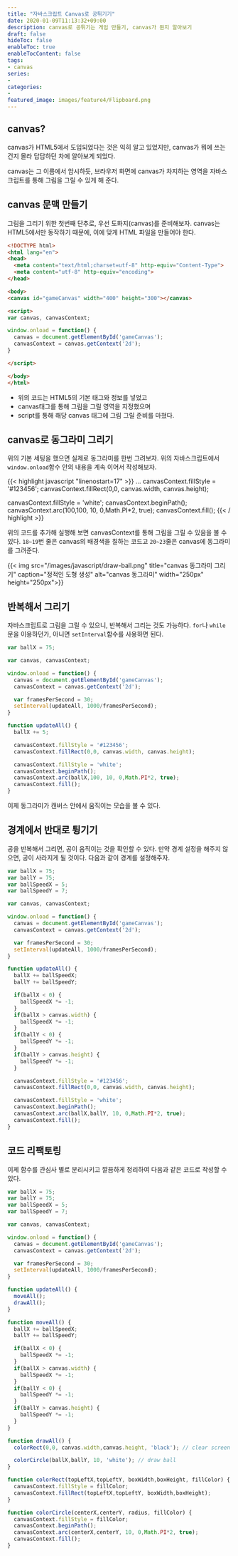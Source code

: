 ```yaml
---
title: "자바스크립트 Canvas로 공튀기기"
date: 2020-01-09T11:13:32+09:00
description: canvas로 공튀기는 게임 만들기, canvas가 뭔지 알아보기
draft: false
hideToc: false
enableToc: true
enableTocContent: false
tags:
- canvas
series:
-
categories:
-
featured_image: images/feature4/Flipboard.png
---
```


## canvas?

canvas가 HTML5에서 도입되었다는 것은 익히 알고 있었지만, canvas가 뭐에 쓰는 건지 몰라 답답하던 차에 알아보게 되었다.

canvas는 그 이름에서 암시하듯, 브라우저 화면에 canvas가 차지하는 영역을 자바스크립트를 통해 그림을 그릴 수 있게 해 준다.

## canvas 문맥 만들기

그림을 그리기 위한 첫번째 단추로, 우선 도화지(canvas)를 준비해보자. canvas는 HTML5에서만 동작하기 때문에, 이에 맞게 HTML 파일을 만들어야 한다.

```html
<!DOCTYPE html>
<html lang="en">
<head>
  <meta content="text/html;charset=utf-8" http-equiv="Content-Type">
  <meta content="utf-8" http-equiv="encoding">
</head>

<body>
<canvas id="gameCanvas" width="400" height="300"></canvas>

<script>
var canvas, canvasContext;

window.onload = function() {
  canvas = document.getElementById('gameCanvas');
  canvasContext = canvas.getContext('2d');
}

</script>

</body>
</html>
```

- 위의 코드는 HTML5의 기본 태그와 정보를 넣었고
- canvas태그를 통해 그림을 그릴 영역을 지정했으며
- script를 통해 해당 canvas 태그에 그림 그릴 준비를 마쳤다.

## canvas로 동그라미 그리기

위의 기본 세팅을 했으면 실제로 동그라미를 한번 그려보자. 위의 자바스크립트에서 `window.onload`함수 안의 내용을 계속 이어서 작성해보자.

{{< highlight javascript "linenostart=17" >}}
...
canvasContext.fillStyle = '#123456';
canvasContext.fillRect(0,0, canvas.width, canvas.height);

canvasContext.fillStyle = 'white';
canvasContext.beginPath();
canvasContext.arc(100,100, 10, 0,Math.PI*2, true);
canvasContext.fill();
{{< / highlight >}}

위의 코드를 추가해 실행해 보면 canvasContext를 통해 그림을 그릴 수 있음을 볼 수 있다. `18~19`번 줄은 canvas의 배경색을 칠하는 코드고 `20~23`줄은 canvas에 동그라미를 그려준다.

{{< img src="/images/javascript/draw-ball.png" title="canvas 동그라미 그리기" caption="정적인 도형 생성" alt="canvas 동그라미" width="250px" height="250px">}}

## 반복해서 그리기

자바스크립트로 그림을 그릴 수 있으니, 반복해서 그리는 것도 가능하다. `for`나 `while`문을 이용하던가, 아니면 `setInterval`함수를 사용하면 된다.

```javascript
var ballX = 75;

var canvas, canvasContext;

window.onload = function() {
  canvas = document.getElementById('gameCanvas');
  canvasContext = canvas.getContext('2d');

  var framesPerSecond = 30;
  setInterval(updateAll, 1000/framesPerSecond);
}

function updateAll() {
  ballX += 5;

  canvasContext.fillStyle = '#123456';
  canvasContext.fillRect(0,0, canvas.width, canvas.height);

  canvasContext.fillStyle = 'white';
  canvasContext.beginPath();
  canvasContext.arc(ballX,100, 10, 0,Math.PI*2, true);
  canvasContext.fill();
}
```

이제 동그라미가 캔버스 안에서 움직이는 모습을 볼 수 있다.

## 경계에서 반대로 튕기기

공을 반복해서 그리면, 공이 움직이는 것을 확인할 수 있다. 만약 경계 설정을 해주지 않으면, 공이 사라지게 될 것이다. 다음과 같이 경계를 설정해주자.

```javascript
var ballX = 75;
var ballY = 75;
var ballSpeedX = 5;
var ballSpeedY = 7;

var canvas, canvasContext;

window.onload = function() {
  canvas = document.getElementById('gameCanvas');
  canvasContext = canvas.getContext('2d');

  var framesPerSecond = 30;
  setInterval(updateAll, 1000/framesPerSecond);
}

function updateAll() {
  ballX += ballSpeedX;
  ballY += ballSpeedY;

  if(ballX < 0) {
    ballSpeedX *= -1;
  }
  if(ballX > canvas.width) {
    ballSpeedX *= -1;
  }
  if(ballY < 0) {
    ballSpeedY *= -1;
  }
  if(ballY > canvas.height) {
    ballSpeedY *= -1;
  }

  canvasContext.fillStyle = '#123456';
  canvasContext.fillRect(0,0, canvas.width, canvas.height);

  canvasContext.fillStyle = 'white';
  canvasContext.beginPath();
  canvasContext.arc(ballX,ballY, 10, 0,Math.PI*2, true);
  canvasContext.fill();
}

```

## 코드 리팩토링

이제 함수를 관심사 별로 분리시키고 깔끔하게 정리하여 다음과 같은 코드로 작성할 수 있다.

```javascript
var ballX = 75;
var ballY = 75;
var ballSpeedX = 5;
var ballSpeedY = 7;

var canvas, canvasContext;

window.onload = function() {
  canvas = document.getElementById('gameCanvas');
  canvasContext = canvas.getContext('2d');

  var framesPerSecond = 30;
  setInterval(updateAll, 1000/framesPerSecond);
}

function updateAll() {
  moveAll();
  drawAll();
}

function moveAll() {
  ballX += ballSpeedX;
  ballY += ballSpeedY;

  if(ballX < 0) {
    ballSpeedX *= -1;
  }
  if(ballX > canvas.width) {
    ballSpeedX *= -1;
  }
  if(ballY < 0) {
    ballSpeedY *= -1;
  }
  if(ballY > canvas.height) {
    ballSpeedY *= -1;
  }
}

function drawAll() {
  colorRect(0,0, canvas.width,canvas.height, 'black'); // clear screen

  colorCircle(ballX,ballY, 10, 'white'); // draw ball
}

function colorRect(topLeftX,topLeftY, boxWidth,boxHeight, fillColor) {
  canvasContext.fillStyle = fillColor;
  canvasContext.fillRect(topLeftX,topLeftY, boxWidth,boxHeight);
}

function colorCircle(centerX,centerY, radius, fillColor) {
  canvasContext.fillStyle = fillColor;
  canvasContext.beginPath();
  canvasContext.arc(centerX,centerY, 10, 0,Math.PI*2, true);
  canvasContext.fill();
}
```
